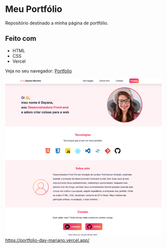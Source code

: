 # Meu Portfólio
Repositório destinado a minha página de portfólio.

## Feito com
- HTML
- CSS
- Vercel

Veja no seu navegador: [Portfolio](https://portfolio-day-mariano.vercel.app/)

![Preview](imagens/preview.png)
https://portfolio-day-mariano.vercel.app/

